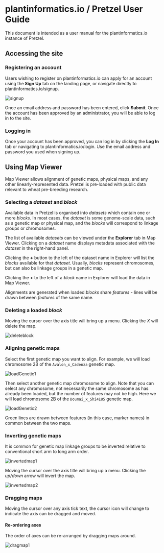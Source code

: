 # plantinformatics.io / Pretzel User Guide

This document is intended as a user manual for the plantinformatics.io instance of Pretzel.

## Accessing the site

### Registering an account

Users wishing to register on plantinformatics.io can apply for an account using the **Sign Up** tab on the landing page, or navigate directly to plantinformatics.io/signup.

![signup](https://user-images.githubusercontent.com/20571319/44134336-d2dca14a-a0a7-11e8-9a9c-53111690f206.png)

Once an email address and password has been entered, click **Submit**. Once the account has been approved by an administrator, you will be able to log in to the site.

### Logging in

Once your account has been approved, you can log in by clicking the **Log In** tab or navigating to plantinformatics.io/login. Use the email address and password you used when signing up.

## Using Map Viewer

Map Viewer allows alignment of genetic maps, physical maps, and any other linearly-represented data. Pretzel is pre-loaded with public data relevant to wheat pre-breeding research.

### Selecting a *dataset* and *block*

Available data in Pretzel is organised into *datasets* which contain one or more *blocks*. In most cases, the *dataset* is some genome-scale data, such as a genetic map or physical map, and the *blocks* will correspond to linkage groups or chromosomes.

The list of available *datasets* can be viewed under the **Explorer** tab in Map Viewer. Clicking on a *dataset* name displays metadata associated with the *dataset* in the right-hand panel.

Clicking the **+** button to the left of the dataset name in Explorer will list the *blocks* available for that *dataset*. Usually, *blocks* represent chromosomes, but can also be linkage groups in a genetic map.

Clicking the **+** to the left of a *block* name in Explorer will load the data in Map Viewer.

Alignments are generated when loaded *blocks* share *features* - lines will be drawn between *features* of the same name.

### Deleting a loaded *block*

Moving the cursor over the axis title will bring up a menu. Clicking the *X* will delete the map.

![deleteblock](https://user-images.githubusercontent.com/20571319/44135918-3e61b954-a0ae-11e8-933b-83f2c5f13f37.png)

### Aligning genetic maps

Select the first genetic map you want to align. For example, we will load chromosome 2B of the `Avalon_x_Cadenza` genetic map.

![loadGenetic1](https://user-images.githubusercontent.com/20571319/44134093-8e73bcec-a0a6-11e8-99ae-218caf1df845.png)

Then select another genetic map chromosome to align. Note that you can select any chromosome, not necessarily the same chromosome as has already been loaded, but the number of features may not be high. Here we will load chromosome 2B of the `Doumai_x_Shi4185` genetic map.

![loadGenetic2](https://user-images.githubusercontent.com/20571319/44134094-91ee8d48-a0a6-11e8-971f-d9bdef3f157a.png)

Green lines are drawn between features (in this case, marker names) in common between the two maps.

### Inverting genetic maps

It is common for genetic map linkage groups to be inverted relative to conventional short arm to long arm order.

![invertedmap1](https://user-images.githubusercontent.com/20571319/44134985-712a28f2-a0aa-11e8-882f-2504057ee7e3.png)

Moving the cursor over the axis title will bring up a menu. Clicking the *up/down* arrow will invert the map.

![invertedmap2](https://user-images.githubusercontent.com/20571319/44134984-70c4cf48-a0aa-11e8-9a08-e97a4871f547.png)

### Dragging maps

Moving the cursor over any axis tick text, the cursor icon will change to indicate the axis can be dragged and moved.

#### Re-ordering axes

The order of axes can be re-arranged by dragging maps around.

![dragmap1](https://user-images.githubusercontent.com/20571319/44136608-c187fe68-a0b0-11e8-9008-7f082c305590.gif)

